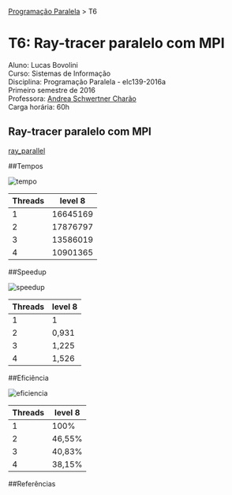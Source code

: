 [Programação Paralela](https://github.com/AndreaInfUFSM/elc139-2016a) > T6

# T6: Ray-tracer paralelo com MPI

Aluno: Lucas Bovolini  
Curso: Sistemas de Informação  
Disciplina: Programação Paralela - elc139-2016a  
Primeiro semestre de 2016  
Professora: [Andrea Schwertner Charão](http://www.inf.ufsm.br/~andrea)  
Carga horária: 60h

## Ray-tracer paralelo com MPI
[ray_parallel](ray_parallel)


##Tempos

![tempo](https://cloud.githubusercontent.com/assets/7422061/16459165/471bffde-3df8-11e6-8644-403bb4700814.png)

| Threads | level 8  | 
| ------- | ---------|
| 1       | 16645169 |
| 2       | 17876797 |
| 3       | 13586019 |
| 4       | 10901365 |



##Speedup

![speedup](https://cloud.githubusercontent.com/assets/7422061/16459164/4719325e-3df8-11e6-8195-d5ed6d633248.png)

| Threads | level 8  | 
| ------- | -------- |
| 1       | 1        |
| 2       | 0,931    |
| 3       | 1,225    |
| 4       | 1,526    |



##Eficiência

![eficiencia](https://cloud.githubusercontent.com/assets/7422061/16459163/470eebb4-3df8-11e6-8f56-2325cf71b2bc.png)

| Threads | level 8  |
| ------- | -------- |
| 1       | 100%     |
| 2       | 46,55%   |
| 3       | 40,83%   |
| 4       | 38,15%   |


##Referências